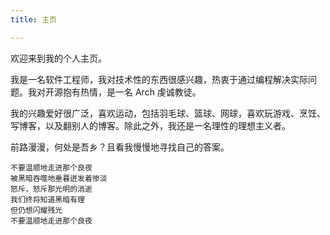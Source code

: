 ```yaml
---
title: 主页

---
```


欢迎来到我的个人主页。

我是一名软件工程师，我对技术性的东西很感兴趣，热衷于通过编程解决实际问题。我对开源抱有热情，是一名 Arch 虔诚教徒。

我的兴趣爱好很广泛，喜欢运动，包括羽毛球、篮球、网球，喜欢玩游戏、烹饪、写博客，以及翻别人的博客。除此之外，我还是一名理性的理想主义者。

前路漫漫，何处是吾乡？且看我慢慢地寻找自己的答案。

    不要温顺地走进那个良夜
    被黑暗吞噬地垂暮迸发着惨淡
    怒斥，怒斥那光明的消逝
    我们终将知道黑暗有理
    但仍想闪耀残光
    不要温顺地走进那个良夜
